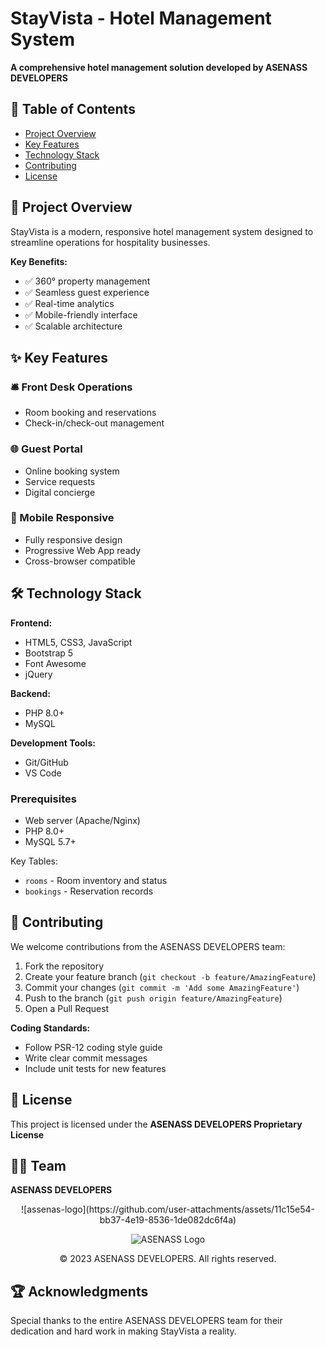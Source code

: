 # StayVista - Hotel Management System

**A comprehensive hotel management solution developed by ASENASS DEVELOPERS**

## 📌 Table of Contents
- [Project Overview](#-project-overview)
- [Key Features](#-key-features)
- [Technology Stack](#-technology-stack)
- [Contributing](#-contributing)
- [License](#-license)

## 🏨 Project Overview

StayVista is a modern, responsive hotel management system designed to streamline operations for hospitality businesses.

**Key Benefits:**
- ✅ 360° property management
- ✅ Seamless guest experience
- ✅ Real-time analytics
- ✅ Mobile-friendly interface
- ✅ Scalable architecture

## ✨ Key Features

### 🛎️ Front Desk Operations
- Room booking and reservations
- Check-in/check-out management

### 🌐 Guest Portal
- Online booking system
- Service requests
- Digital concierge

### 📱 Mobile Responsive
- Fully responsive design
- Progressive Web App ready
- Cross-browser compatible

## 🛠️ Technology Stack

**Frontend:**
- HTML5, CSS3, JavaScript
- Bootstrap 5
- Font Awesome
- jQuery

**Backend:**
- PHP 8.0+
- MySQL

**Development Tools:**
- Git/GitHub
- VS Code

### Prerequisites
- Web server (Apache/Nginx)
- PHP 8.0+
- MySQL 5.7+

Key Tables:
- `rooms` - Room inventory and status
- `bookings` - Reservation records

## 🤝 Contributing

We welcome contributions from the ASENASS DEVELOPERS team:

1. Fork the repository
2. Create your feature branch (`git checkout -b feature/AmazingFeature`)
3. Commit your changes (`git commit -m 'Add some AmazingFeature'`)
4. Push to the branch (`git push origin feature/AmazingFeature`)
5. Open a Pull Request

**Coding Standards:**
- Follow PSR-12 coding style guide
- Write clear commit messages
- Include unit tests for new features

## 📜 License

This project is licensed under the **ASENASS DEVELOPERS Proprietary License**

## 👨‍💻 Team

**ASENASS DEVELOPERS**



<div align="center">![assenas-logo](https://github.com/user-attachments/assets/11c15e54-bb37-4e19-8536-1de082dc6f4a)

  <img src="![assenas-logo](https://github.com/user-attachments/assets/f5e03548-4323-4451-a8c5-436dd6b775f3)
" alt="ASENASS Logo">
  <p>© 2023 ASENASS DEVELOPERS. All rights reserved.</p>
</div>


## 🏆 Acknowledgments

Special thanks to the entire ASENASS DEVELOPERS team for their dedication and hard work in making StayVista a reality.
